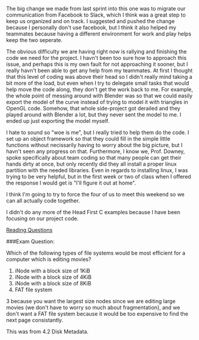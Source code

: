   The big change we made from last sprint into this one was to migrate our communication from Facebook to Slack, which I think was a great step to keep us organized and on track. I suggested and pushed the change because I personally don't use facebook, but I think it also helped my teammates because having a different environment for work and play helps keep the two seperate.
  
  The obvious difficulty we are having right now is rallying and finishing the code we need for the project. I havn't been too sure how to approach this issue, and perhaps this is my own fault for not approaching it sooner, but I really havn't been able to get any help from my teammates. At first I thought that this level of coding was above their head so I didn't really mind taking a bit more of the load, but even when I try to delegate small tasks that would help move the code along, they don't get the work back to me. For example, the whole point of messing around with Blender was so that we could easily export the model of the curve instead of trying to model it with triangles in OpenGL code. Somehow, that whole side-project got derailed and they played around with Blender a lot, but they never sent the model to me. I ended up just exporting the model myself.

  I hate to sound so "woe is me", but I really tried to help them do the code. I set up an object framework so that they could fill in the simple little functions without necissarily having to worry about the big picture, but I havn't seen any progress on that. Furthermore, I know we, Prof. Downey, spoke specifically about team coding so that many people can get their hands dirty at once, but only recently did they all install a proper linux partition with the needed libraries. Even in regards to installing linux, I was trying to be very helpful, but in the first week or two of class when I offered the response I would get is "I'll figure it out at home".
  
  I think I'm going to try to force the four of us to meet this weekend so we can all actually code together.


  I didn't do any more of the Head First C examples because I have been focusing on our project code.

  [Reading Questions](../reading_questions/thinkos.md)

  ###Exam Question:

  Which of the following types of file systems would be most efficient for a computer which is editing movies?

1) iNode with a block size of 1KiB
2) iNode with a block size of 4KiB
3) iNode with a block size of 8KiB
4) FAT file system

3 because you want the largest size nodes since we are editing large movies (we don't have to worry so much about fragmentation), and we don't want a FAT file system because it would be too expensive to find the next page consistantly.

This was from 4.2 Disk Metadata.
